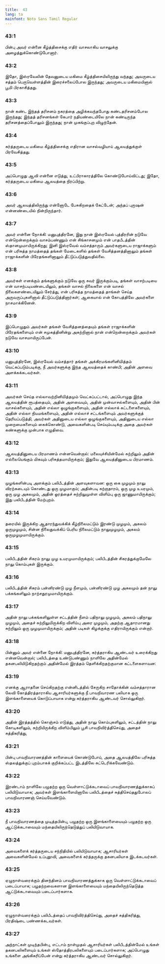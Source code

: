 ```yaml
---
title:  43
lang: ta
mainfont: Noto Sans Tamil Regular
---
```


###  43:1

பின்பு அவர் என்னை கீழ்த்திசைக்கு எதிர் வாசலாகிய வாசலுக்கு அழைத்துக்கொண்டுபோனார்.

###  43:2

இதோ, இஸ்ரவேலின் தேவனுடைய மகிமை கீழ்த்திசையிலிருந்து வந்தது; அவருடைய சத்தம் பெருவெள்ளத்தின் இரைச்சலைப்போல இருந்தது; அவருடைய மகிமையினால் பூமி பிரகாசித்தது.

###  43:3

நான் கண்ட இந்தத் தரிசனம் நகரத்தை அழிக்கவந்தபோது கண்டதரிசனம்போல இருந்தது; இந்தத் தரிசனங்கள் கேபார் நதியண்டையிலே நான் கண்டிருந்த தரிசனத்தைப்போலும் இருந்தது; நான் முகங்குப்புற விழுந்தேன்.

###  43:4

கர்த்தருடைய மகிமை கீழ்த்திசைக்கு எதிரான வாசல்வழியாய் ஆலயத்துக்குள் பிரவேசித்தது.

###  43:5

அப்பொழுது ஆவி என்னை எடுத்து, உட்பிராகாரத்திலே கொண்டுபோய்விட்டது; இதோ, கர்த்தருடைய மகிமை ஆலயத்தை நிரப்பிற்று.

###  43:6

அவர் ஆலயத்திலிருந்து என்னோடே பேசுகிறதைக் கேட்டேன்; அந்தப் புருஷன் என்னண்டையில் நின்றிருந்தார்.

###  43:7

அவர் என்னை நோக்கி: மனுபுத்திரனே, இது நான் இஸ்ரவேல் புத்திரரின் நடுவே என்றென்றைக்கும் வாசம்பண்ணும் என் சிங்காசனமும் என் பாதபீடத்தின் ஸ்தானமுமாயிருக்கிறது; இனி இஸ்ரவேல் வம்சத்தாரும் அவர்களுடைய ராஜாக்களும் என் பரிசுத்த நாமத்தைத் தங்கள் மேடைகளில் தங்கள் வேசித்தனத்தினாலும் தங்கள் ராஜாக்களின் பிரேதங்களினாலும் தீட்டுப்படுத்துவதில்லை.

###  43:8

அவர்கள் எனக்கும் தங்களுக்கும் நடுவே ஒரு சுவர் இருக்கும்படி, தங்கள் வாசற்படியை என் வாசற்படியண்டையிலும், தங்கள் வாசல் நிலைகளை என் வாசல் நிலைகளண்டையிலும் சேர்த்து, என் பரிசுத்த நாமத்தைத் தாங்கள் செய்த அருவருப்புகளினால் தீட்டுப்படுத்தினார்கள்; ஆகையால் என் கோபத்திலே அவர்களை நாசமாக்கினேன்.

###  43:9

இப்பொழுதும் அவர்கள் தங்கள் வேசித்தனத்தையும் தங்கள் ராஜாக்களின் பிரேதங்களையும் என் சமுகத்தினின்று அகற்றினால் நான் என்றென்றைக்கும் அவர்கள் நடுவே வாசமாயிருப்பேன்.

###  43:10

மனுபுத்திரனே, இஸ்ரவேல் வம்சத்தார் தங்கள் அக்கிரமங்களினிமித்தம் வெட்கப்படும்படிக்கு, நீ அவர்களுக்கு இந்த ஆலயத்தைக் காண்பி; அதின் அளவை அளக்கக்கடவர்கள்.

###  43:11

அவர்கள் செய்த எல்லாவற்றினிமித்தமும் வெட்கப்பட்டால், அப்பொழுது இந்த ஆலயத்தின் ரூபத்தையும், அதின் அளவையும், அதின் முன்வாசல்களையும், அதின் பின் வாசல்களையும், அதின் எல்லா ஒழுங்குகளையும், அதின் எல்லாக் கட்டளைகளையும், அதின் எல்லா நியமங்களையும், அதின் எல்லாச் சட்டங்களையும் அவர்களுக்குத் தெரியப்படுத்தி, அவர்கள் அதினுடைய எல்லா ஒழுங்குகளையும், அதினுடைய எல்லா முறைமைகளையும் கைக்கொண்டு, அவைகளின்படி செய்யும்படிக்கு அதை அவர்கள் கண்களுக்கு முன்பாக எழுதிவை.

###  43:12

ஆலயத்தினுடைய பிரமாணம் என்னவென்றால்: மலையுச்சியின்மேல் சுற்றிலும் அதின் எல்லையெங்கும் மிகவும் பரிசுத்தமாயிருக்கும்; இதுவே ஆலயத்தினுடைய பிரமாணம்.

###  43:13

முழங்களின்படி அளக்கும் பலிபீடத்தின் அளவுகளாவன: ஒரு கை முழமும் நாலு விரற்கடையும் கொண்டது ஒரு முழமாகும்; அதின்படி சுற்றாதாரம், ஒரு முழ உயரமும், ஒரு முழ அகலமும், அதின் ஓரத்தைச் சுற்றிலுமுள்ள விளிம்பு ஒரு ஜாணுமாயிருக்கும்; இது பலிபீடத்தின் மேற்புறம்.

###  43:14

தரையில் இருக்கிற ஆதாரந்துவக்கிக் கீழ்நிலைமட்டும் இரண்டு முழமும், அகலம் ஒருமுழமும், சின்ன நிலைதுவக்கிப் பெரிய நிலைமட்டும் நாலுமுழமும், அகலம் ஒருமுழமுமாயிருக்கும்.

###  43:15

பலிபீடத்தின் சிகரம் நாலு முழ உயரமுமாயிருக்கும்; பலிபீடத்தின் சிகரத்துக்குமேலே நாலு கொம்புகள் இருக்கும்.

###  43:16

பலிபீடத்தின் சிகரம் பன்னிரண்டு முழ நீளமும், பன்னிரண்டு முழ அகலமும் தன் நாலு பக்கங்களிலும் நாற்சதுரமுமாயிருக்கும்.

###  43:17

அதின் நாலு பக்கங்களிலுள்ள சட்டத்தின் நீளம் பதிநாலு முழமும், அகலம் பதிநாலு முழமும், அதைச் சுற்றிலுமிருக்கிற விளிம்பு அரை முழமும், அதற்கு ஆதாரமானது சுற்றிலும் ஒரு முழமுமாயிருக்கும்; அதின் படிகள் கிழக்குக்கு எதிராயிருக்கும் என்றார்.

###  43:18

பின்னும் அவர் என்னை நோக்கி: மனுபுத்திரனே, கர்த்தராகிய ஆண்டவர் உரைக்கிறது என்னவென்றால்; பலிபீடத்தை உண்டுபண்ணும் நாளிலே அதின்மேல் தகனபலியிடுகிறதற்கும் அதின்மேல் இரத்தம் தெளிக்கிறதற்குமான கட்டளைகளாவன:

###  43:19

எனக்கு ஆராதனை செய்கிறதற்கு என்னிடத்தில் சேருகிற சாதோக்கின் வம்சத்தாரான லேவி கோத்திரத்தாராகிய ஆசாரியர்களுக்கு நீ பாவநிவாரண பலியாக ஒரு இளங்காளையைக் கொடுப்பாயாக என்று கர்த்தராகிய ஆண்டவர் சொல்லுகிறார்.

###  43:20

அதின் இரத்தத்தில் கொஞ்சம் எடுத்து, அதின் நாலு கொம்புகளிலும், சட்டத்தின் நாலு கோடிகளிலும், சுற்றியிருக்கிற விளிம்பிலும் பூசி பாவநிவிர்த்திசெய்து, அதைச் சுத்திகரித்து,

###  43:21

பின்பு பாவநிவாரணத்தின் காளையைக் கொண்டுபோய், அதை ஆலயத்திலே பரிசுத்த ஸ்தலத்துக்குப் புறம்பாகக் குறிக்கப்பட்ட இடத்திலே சுட்டெரிக்கவேண்டும்.

###  43:22

இரண்டாம் நாளிலே பழுதற்ற ஒரு வெள்ளாட்டுக்கடாவைப் பாவநிவாரணத்துக்காகப் பலியிடுவாயாக; அவர்கள் இளங்காளையினாலே பலிபீடத்தைச் சுத்திசெய்ததுபோலப் பாவநிவாரணஞ் செய்யவேண்டும்.

###  43:23

நீ பாவநிவாரணத்தை முடித்தபின்பு, பழுதற்ற ஒரு இளங்காளையையும் பழுதற்ற ஒரு ஆட்டுக்கடாவையும் மந்தையிலிருந்தெடுத்துப் பலியிடுவாயாக.

###  43:24

அவைகளைக் கர்த்தருடைய சந்நிதியில் பலியிடுவாயாக; ஆசாரியர்கள் அவைகளின்மேல் உப்புதூவி, அவைகளைக் கர்த்தருக்கு தகனபலியாக இடக்கடவர்கள்.

###  43:25

ஏழுநாள்வரைக்கும் தினந்தினம் பாவநிவாரணத்துக்காக ஒரு வெள்ளாட்டுக்கடாவைப் படைப்பாயாக; பழுதற்றவைகளான இளங்காளையையும் மந்தையிலிருந்தெடுத்த ஆட்டுக்கடாவையும் படைப்பார்களாக.

###  43:26

ஏழுநாள்வரைக்கும் பலிபீடத்தைப் பாவநிவிர்த்திசெய்து, அதைச் சுத்திகரித்து, பிரதிஷ்டை பண்ணக்கடவர்கள்.

###  43:27

அந்நாட்கள் முடிந்தபின்பு, எட்டாம் நாள்முதல் ஆசாரியர்கள் பலிபீடத்தின்மேல் உங்கள் தகனபலிகளையும் உங்கள் ஸ்தோத்திரபலிகளையும் படைப்பார்களாக; அப்பொழுது உங்களை அங்கிகரிப்பேன் என்று கர்த்தராகிய ஆண்டவர் சொல்லுகிறார்.

